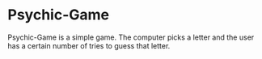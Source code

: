 # Psychic-Game
Psychic-Game is a simple game. The computer picks a letter and the user has a certain number of tries to guess that letter. 